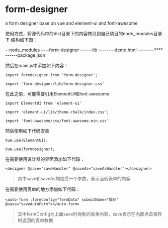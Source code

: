 # form-designer

a form designer base on vue and element-ui and font-awesome

使用方式，将源代码中的dist目录下的内容拷贝到自己项目的node_modules目录下
结构如下图：

--node_modules
----form-designer
------lib
--------demo.html
--------****
------package.json


然后在main.js中添加如下内容：

`import formdesigner from 'form-designer';`

`import 'form-designer/lib/form-designer.css'`

在此之前，可能需要引用ElementUI和font-awesome

`import ElementUI from 'element-ui'`

`import 'element-ui/lib/theme-chalk/index.css';`

`import 'font-awesome/css/font-awesome.min.css'`

然后使用如下代码安装

`Vue.use(ElementUI);`

`Vue.use(formdesigner);`

在需要使用设计器的界面添加如下代码：

`<designer @save="saveHandler" @saveAs="saveAsHandler"></designer>`

> 其中save和saveAs均接受一个参数，表示当前表单的内容

在需要使用表单的地方添加如下代码：

`<auto-form :formConfig="formData" submitName="保存" @save="saveAutoForm"></auto-form>`

> 其中formConfig为上面save时得到的表单内容，save表示在内部点击保存时返回的表单数据